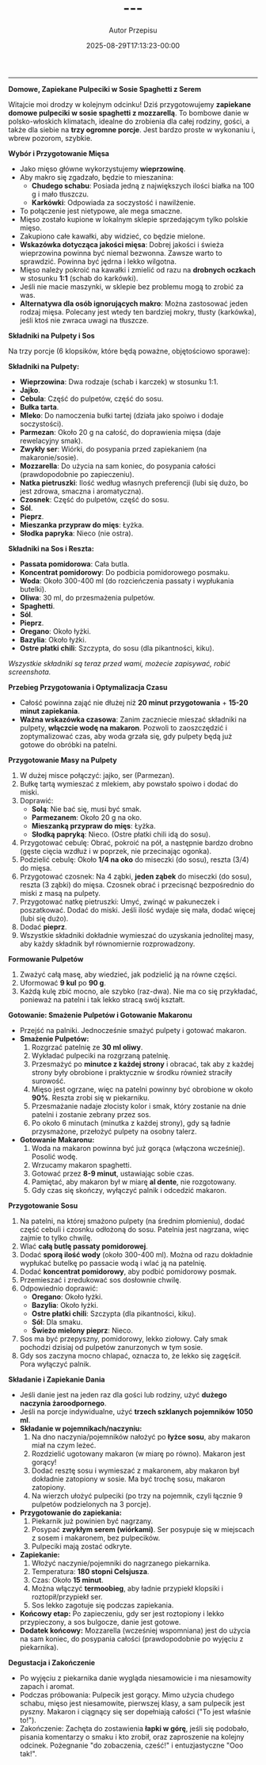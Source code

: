﻿---
draft: true
title: "---"
author: "Autor Przepisu"
recipe_image: images/recipe-headers/default.avif
date: 2025-08-29T17:13:23-00:00
categories: ["sniadania"]
tags: ["draft"]
tagline: "Przepis do sformatowania"
servings: 4
prep_time: 15
cook: true
cook_time: 30
calories: 300
protein: 20
fat: 10
carbohydrate: 25
---
---

**Domowe, Zapiekane Pulpeciki w Sosie Spaghetti z Serem**

Witajcie moi drodzy w kolejnym odcinku! Dziś przygotowujemy **zapiekane domowe pulpeciki w sosie spaghetti z mozzarellą**. To bombowe danie w polsko-włoskich klimatach, idealne do zrobienia dla całej rodziny, gości, a także dla siebie na **trzy ogromne porcje**. Jest bardzo proste w wykonaniu i, wbrew pozorom, szybkie.

**Wybór i Przygotowanie Mięsa**

*   Jako mięso główne wykorzystujemy **wieprzowinę**.
*   Aby makro się zgadzało, będzie to mieszanina:
    *   **Chudego schabu**: Posiada jedną z największych ilości białka na 100 g i mało tłuszczu.
    *   **Karkówki**: Odpowiada za soczystość i nawilżenie.
*   To połączenie jest nietypowe, ale mega smaczne.
*   Mięso zostało kupione w lokalnym sklepie sprzedającym tylko polskie mięso.
*   Zakupiono całe kawałki, aby widzieć, co będzie mielone.
*   **Wskazówka dotycząca jakości mięsa**: Dobrej jakości i świeża wieprzowina powinna być niemal bezwonna. Zawsze warto to sprawdzić. Powinna być jędrna i lekko wilgotna.
*   Mięso należy pokroić na kawałki i zmielić od razu na **drobnych oczkach** w stosunku **1:1** (schab do karkówki).
*   Jeśli nie macie maszynki, w sklepie bez problemu mogą to zrobić za was.
*   **Alternatywa dla osób ignorujących makro**: Można zastosować jeden rodzaj mięsa. Polecany jest wtedy ten bardziej mokry, tłusty (karkówka), jeśli ktoś nie zwraca uwagi na tłuszcze.

**Składniki na Pulpety i Sos**

Na trzy porcje (6 klopsików, które będą poważne, objętościowo sporawe):

**Składniki na Pulpety:**

*   **Wieprzowina**: Dwa rodzaje (schab i karczek) w stosunku 1:1.
*   **Jajko**.
*   **Cebula**: Część do pulpetów, część do sosu.
*   **Bułka tarta**.
*   **Mleko**: Do namoczenia bułki tartej (działa jako spoiwo i dodaje soczystości).
*   **Parmezan**: Około 20 g na całość, do doprawienia mięsa (daje rewelacyjny smak).
*   **Zwykły ser**: Wiórki, do posypania przed zapiekaniem (na makaronie/sosie).
*   **Mozzarella**: Do użycia na sam koniec, do posypania całości (prawdopodobnie po zapieczeniu).
*   **Natka pietruszki**: Ilość według własnych preferencji (lubi się dużo, bo jest zdrowa, smaczna i aromatyczna).
*   **Czosnek**: Część do pulpetów, część do sosu.
*   **Sól**.
*   **Pieprz**.
*   **Mieszanka przypraw do mięs**: Łyżka.
*   **Słodka papryka**: Nieco (nie ostra).

**Składniki na Sos i Reszta:**

*   **Passata pomidorowa**: Cała butla.
*   **Koncentrat pomidorowy**: Do podbicia pomidorowego posmaku.
*   **Woda**: Około 300-400 ml (do rozcieńczenia passaty i wypłukania butelki).
*   **Oliwa**: 30 ml, do przesmażenia pulpetów.
*   **Spaghetti**.
*   **Sól**.
*   **Pieprz**.
*   **Oregano**: Około łyżki.
*   **Bazylia**: Około łyżki.
*   **Ostre płatki chili**: Szczypta, do sosu (dla pikantności, kiku).

*Wszystkie składniki są teraz przed wami, możecie zapisywać, robić screenshota.*

**Przebieg Przygotowania i Optymalizacja Czasu**

*   Całość powinna zająć nie dłużej niż **20 minut przygotowania** + **15-20 minut zapiekania**.
*   **Ważna wskazówka czasowa**: Zanim zaczniecie mieszać składniki na pulpety, **włączcie wodę na makaron**. Pozwoli to zaoszczędzić i zoptymalizować czas, aby woda grzała się, gdy pulpety będą już gotowe do obróbki na patelni.

**Przygotowanie Masy na Pulpety**

1.  W dużej misce połączyć: jajko, ser (Parmezan).
2.  Bułkę tartą wymieszać z mlekiem, aby powstało spoiwo i dodać do miski.
3.  Doprawić:
    *   **Solą**: Nie bać się, musi być smak.
    *   **Parmezanem**: Około 20 g na oko.
    *   **Mieszanką przypraw do mięs**: Łyżka.
    *   **Słodką papryką**: Nieco. (Ostre płatki chili idą do sosu).
4.  Przygotować cebulę: Obrać, pokroić na pół, a następnie bardzo drobno (gęste cięcia wzdłuż i w poprzek, nie przecinając ogonka).
5.  Podzielić cebulę: Około **1/4 na oko** do miseczki (do sosu), reszta (3/4) do mięsa.
6.  Przygotować czosnek: Na 4 ząbki, **jeden ząbek** do miseczki (do sosu), reszta (3 ząbki) do mięsa. Czosnek obrać i przecisnąć bezpośrednio do miski z masą na pulpety.
7.  Przygotować natkę pietruszki: Umyć, zwinąć w pakuneczek i poszatkować. Dodać do miski. Jeśli ilość wydaje się mała, dodać więcej (lubi się dużo).
8.  Dodać **pieprz**.
9.  Wszystkie składniki dokładnie wymieszać do uzyskania jednolitej masy, aby każdy składnik był równomiernie rozprowadzony.

**Formowanie Pulpetów**

1.  Zważyć całą masę, aby wiedzieć, jak podzielić ją na równe części.
2.  Uformować **9 kul** po **90 g**.
3.  Każdą kulę zbić mocno, ale szybko (raz-dwa). Nie ma co się przykładać, ponieważ na patelni i tak lekko stracą swój kształt.

**Gotowanie: Smażenie Pulpetów i Gotowanie Makaronu**

*   Przejść na palniki. Jednocześnie smażyć pulpety i gotować makaron.
*   **Smażenie Pulpetów:**
    1.  Rozgrzać patelnię ze **30 ml oliwy**.
    2.  Wykładać pulpeciki na rozgrzaną patelnię.
    3.  Przesmażyć po **minutce z każdej strony** i obracać, tak aby z każdej strony były obrobione i praktycznie w środku również straciły surowość.
    4.  Mięso jest ogrzane, więc na patelni powinny być obrobione w około **90%**. Reszta zrobi się w piekarniku.
    5.  Przesmażanie nadaje złocisty kolor i smak, który zostanie na dnie patelni i zostanie zebrany przez sos.
    6.  Po około 6 minutach (minutka z każdej strony), gdy są ładnie przysmażone, przełożyć pulpety na osobny talerz.
*   **Gotowanie Makaronu:**
    1.  Woda na makaron powinna być już gorąca (włączona wcześniej). Posolić wodę.
    2.  Wrzucamy makaron spaghetti.
    3.  Gotować przez **8-9 minut**, ustawiając sobie czas.
    4.  Pamiętać, aby makaron był w miarę **al dente**, nie rozgotowany.
    5.  Gdy czas się skończy, wyłączyć palnik i odcedzić makaron.

**Przygotowanie Sosu**

1.  Na patelni, na której smażono pulpety (na średnim płomieniu), dodać część cebuli i czosnku odłożoną do sosu. Patelnia jest nagrzana, więc zajmie to tylko chwilę.
2.  Wlać **całą butlę passaty pomidorowej**.
3.  Dodać **sporą ilość wody** (około 300-400 ml). Można od razu dokładnie wypłukać butelkę po passacie wodą i wlać ją na patelnię.
4.  Dodać **koncentrat pomidorowy**, aby podbić pomidorowy posmak.
5.  Przemieszać i zredukować sos dosłownie chwilę.
6.  Odpowiednio doprawić:
    *   **Oregano**: Około łyżki.
    *   **Bazylia**: Około łyżki.
    *   **Ostre płatki chili**: Szczypta (dla pikantności, kiku).
    *   **Sól**: Dla smaku.
    *   **Świeżo mielony pieprz**: Nieco.
7.  Sos ma być przepyszny, pomidorowy, lekko ziołowy. Cały smak pochodzi dzisiaj od pulpetów zanurzonych w tym sosie.
8.  Gdy sos zaczyna mocno chlapać, oznacza to, że lekko się zagęścił. Pora wyłączyć palnik.

**Składanie i Zapiekanie Dania**

*   Jeśli danie jest na jeden raz dla gości lub rodziny, użyć **dużego naczynia żaroodpornego**.
*   Jeśli na porcje indywidualne, użyć **trzech szklanych pojemników 1050 ml**.
*   **Składanie w pojemnikach/naczyniu:**
    1.  Na dno naczynia/pojemników nałożyć po **łyżce sosu**, aby makaron miał na czym leżeć.
    2.  Rozdzielić ugotowany makaron (w miarę po równo). Makaron jest gorący!
    3.  Dodać resztę sosu i wymieszać z makaronem, aby makaron był dokładnie zatopiony w sosie. Ma być trochę sosu, makaron zatopiony.
    4.  Na wierzch ułożyć pulpeciki (po trzy na pojemnik, czyli łącznie 9 pulpetów podzielonych na 3 porcje).
*   **Przygotowanie do zapiekania:**
    1.  Piekarnik już powinien być nagrzany.
    2.  Posypać **zwykłym serem (wiórkami)**. Ser posypuje się w miejscach z sosem i makaronem, bez pulpecików.
    3.  Pulpeciki mają zostać odkryte.
*   **Zapiekanie:**
    1.  Włożyć naczynie/pojemniki do nagrzanego piekarnika.
    2.  Temperatura: **180 stopni Celsjusza**.
    3.  Czas: Około **15 minut**.
    4.  Można włączyć **termoobieg**, aby ładnie przypiekł klopsiki i roztopił/przypiekł ser.
    5.  Sos lekko zagotuje się podczas zapiekania.
*   **Końcowy etap:** Po zapieczeniu, gdy ser jest roztopiony i lekko przypieczony, a sos bulgocze, danie jest gotowe.
*   **Dodatek końcowy:** Mozzarella (wcześniej wspomniana) jest do użycia na sam koniec, do posypania całości (prawdopodobnie po wyjęciu z piekarnika).

**Degustacja i Zakończenie**

*   Po wyjęciu z piekarnika danie wygląda niesamowicie i ma niesamowity zapach i aromat.
*   Podczas próbowania: Pulpecik jest gorący. Mimo użycia chudego schabu, mięso jest niesamowite, pierwszej klasy, a sam pulpecik jest pyszny. Makaron i ciągnący się ser dopełniają całości ("To jest właśnie to!").
*   Zakończenie: Zachęta do zostawienia **łapki w górę**, jeśli się podobało, pisania komentarzy o smaku i kto zrobił, oraz zaproszenie na kolejny odcinek. Pożegnanie "do zobaczenia, cześć!" i entuzjastyczne "Ooo tak!".